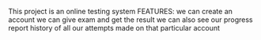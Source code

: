 This project is an online testing system
FEATURES: we can create an account 
          we can give exam and get the result
          we can also see our progress report history of all our attempts made on that particular account
